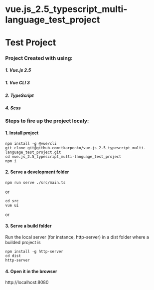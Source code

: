 # vue.js_2.5_typescript_multi-language_test_project
# Test Project

### Project Created with using:

##### 1. Vue.js 2.5
##### 1. Vue CLI 3
##### 2. TypeScript
##### 4. Scss

### Steps to fire up the project localy:

#### 1. Install project
```
npm install -g @vue/cli
git clone git@github.com:tkarpenko/vue.js_2.5_typescript_multi-language_test_project.git
cd vue.js_2.5_typescript_multi-language_test_project
npm i
```

#### 2. Serve a development folder
```
npm run serve ./src/main.ts
```
or
```
cd src
vue ui
```

or
#### 3. Serve a build folder
Run the local server (for instance, http-server) in a dist folder where a builded project is
```
npm install -g http-server
cd dist
http-server
```

#### 4. Open it in the browser
http://localhost:8080 
